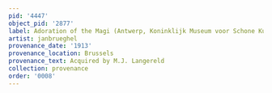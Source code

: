 ```yaml
---
pid: '4447'
object_pid: '2877'
label: Adoration of the Magi (Antwerp, Koninklijk Museum voor Schone Kunsten)
artist: janbrueghel
provenance_date: '1913'
provenance_location: Brussels
provenance_text: Acquired by M.J. Langereld
collection: provenance
order: '0008'
---
```

